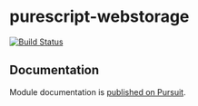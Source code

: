 # purescript-webstorage
[![Build Status](https://travis-ci.org/joneshf/purescript-webstorage.svg?branch=master)](https://travis-ci.org/joneshf/purescript-webstorage)

## Documentation

Module documentation is [published on Pursuit](http://pursuit.purescript.org/packages/purescript-webstorage).
